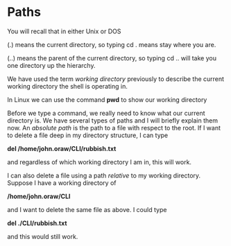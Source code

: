 # Paths

You will recall that in either Unix or DOS

(.) means the current directory, so typing cd . means stay where you are.&#x20;

(..) means the parent of the current directory, so typing cd .. will take you one directory up the hierarchy.&#x20;

We have used the term _working directory_ previously to describe the current working directory the shell is operating in.&#x20;

In Linux we can use the command **pwd** to show our working directory

Before we type a command, we really need to know what our current directory is. We have several types of paths and I will briefly explain them now. An _absolute path_ is the path to a file with respect to the root. If I want to delete a file deep in my directory structure, I can type&#x20;

**del /home/john.oraw/CLI/rubbish.txt**&#x20;

and regardless of which working directory I am in, this will work.&#x20;

I can also delete a file using a path _relative_ to my working directory. Suppose I have a working directory of&#x20;

**/home/john.oraw/CLI**&#x20;

and I want to delete the same file as above. I could type&#x20;

**del ./CLI/rubbish.txt**&#x20;

and this would still work.
